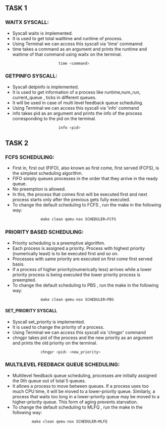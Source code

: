 ## TASK 1

### WAITX SYSCALL:
+ Syscall waitx is implemented. 
+ It is used to get total waittime and runtime of process.
+ Using Terminal we can access this syscall via 'time' commannd
+ time takes a command as an argument and prints the runtime and waitime of that command using waitx on the terminal.
```c
						time <command>
```

### GETPINFO SYSCALL:
+ Syscall detpinfo is implemented. 
+ It is used to get information of a process like runtime,num_run, current_queue , ticks in different queues.
+ It will be used in case of multi level feedback queue scheduling.
+ Using Terminal we can access this syscall via 'info' command
+ info takes pid as an argument and prints the info of the process corresponding to the pid  on the terminal.
```c
						info <pid>
```

## TASK 2

### FCFS SCHEDULING:
+ First in, first out (FIFO), also known as first come, first served (FCFS), is the simplest scheduling algorithm. 
+ FIFO simply queues processes in the order that they arrive in the ready queue.
+ No preemption is allowed.
+ In this, the process that comes first will be executed first and next process starts only after the previous gets fully executed.
+ To change the default scheduling to FCFS , run the make in the following way:
```c
				make clean qemu-nox SCHEDULER=FCFS
```

### PRIORITY BASED SCHEDULING:
+ Priority scheduling is a preemptive algorithm.
+ Each process is assigned a priority. Process with highest priority (numerically least) is to be executed first and so on.
+ Processes with same priority are executed on first come first served basis.
+ If a process of higher priority(numerically less) arrives while a lower priority process is being executed the lower priority process is preempted.
+ To change the default scheduling to PBS , run the make in the following way: 
```c
				make clean qemu-nox SCHEDULER=PBS
```

#### SET_PRIORITY SYSCALL
+ Syscall set_priority is implemented. 
+ It is used to change the priority of a process.
+ Using Terminal we can access this syscall via 'chngpr' command
+ chngpr takes pid of the process and the new priority  as an argument and prints the old priority on the terminal.
```c
				chngpr <pid> <new_priority>
```

### MULTILEVEL FEEDBACK QUEUE SCHEDULING:
+ Multilevel feedback queue scheduling, processes are initially assigned the 0th queue out of total 5 queues.
+ It allows a process to move between queues. If a process uses too much CPU time, it will be moved to a lower-priority queue. Similarly, a process that waits too long in a lower-priority queue may be moved to a higher-priority queue. This form of aging prevents starvation.
+ To change the default scheduling to MLFQ , run the make in the following way:
```c
			make clean qemu-nox SCHEDULER=MLFQ
```




